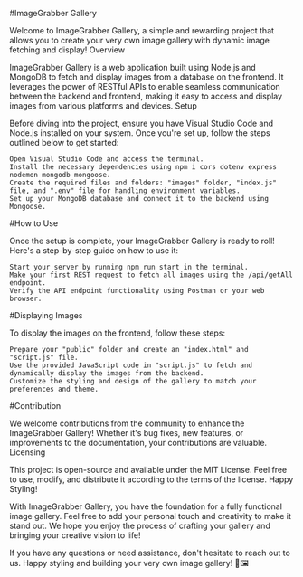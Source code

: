 #ImageGrabber Gallery

Welcome to ImageGrabber Gallery, a simple and rewarding project that allows you to create your very own image gallery with dynamic image fetching and display!
Overview

ImageGrabber Gallery is a web application built using Node.js and MongoDB to fetch and display images from a database on the frontend. It leverages the power of RESTful APIs to enable seamless communication between the backend and frontend, making it easy to access and display images from various platforms and devices.
Setup

Before diving into the project, ensure you have Visual Studio Code and Node.js installed on your system. Once you're set up, follow the steps outlined below to get started:

    Open Visual Studio Code and access the terminal.
    Install the necessary dependencies using npm i cors dotenv express nodemon mongodb mongoose.
    Create the required files and folders: "images" folder, "index.js" file, and ".env" file for handling environment variables.
    Set up your MongoDB database and connect it to the backend using Mongoose.

#How to Use

Once the setup is complete, your ImageGrabber Gallery is ready to roll! Here's a step-by-step guide on how to use it:

    Start your server by running npm run start in the terminal.
    Make your first REST request to fetch all images using the /api/getAll endpoint.
    Verify the API endpoint functionality using Postman or your web browser.

#Displaying Images

To display the images on the frontend, follow these steps:

    Prepare your "public" folder and create an "index.html" and "script.js" file.
    Use the provided JavaScript code in "script.js" to fetch and dynamically display the images from the backend.
    Customize the styling and design of the gallery to match your preferences and theme.

#Contribution

We welcome contributions from the community to enhance the ImageGrabber Gallery! Whether it's bug fixes, new features, or improvements to the documentation, your contributions are valuable.
Licensing

This project is open-source and available under the MIT License. Feel free to use, modify, and distribute it according to the terms of the license.
Happy Styling!

With ImageGrabber Gallery, you have the foundation for a fully functional image gallery. Feel free to add your personal touch and creativity to make it stand out. We hope you enjoy the process of crafting your gallery and bringing your creative vision to life!

If you have any questions or need assistance, don't hesitate to reach out to us. Happy styling and building your very own image gallery! 🎨🖼️
